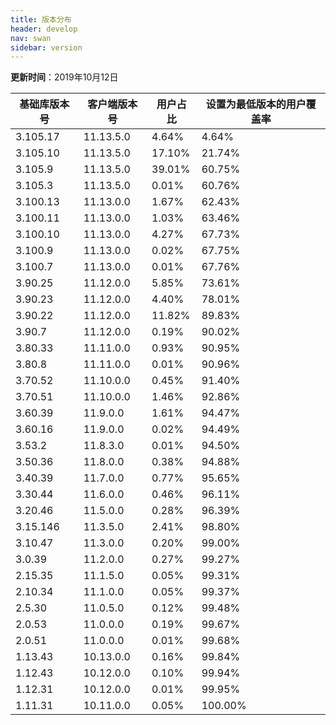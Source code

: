 ```yaml
---
title: 版本分布
header: develop
nav: swan
sidebar: version
---
```

**更新时间**：2019年10月12日

|基础库版本号|客户端版本号|用户占比|设置为最低版本的用户覆盖率|
|---|---|---|---|
|3.105.17|11.13.5.0|4.64%|4.64%|
|3.105.10|11.13.5.0|17.10%|21.74%|
|3.105.9|11.13.5.0|39.01%|60.75%|
|3.105.3|11.13.5.0|0.01%|60.76%|
|3.100.13|11.13.0.0|1.67%|62.43%|
|3.100.11|11.13.0.0|1.03%|63.46%|
|3.100.10|11.13.0.0|4.27%|67.73%|
|3.100.9|11.13.0.0|0.02%|67.75%|
|3.100.7|11.13.0.0|0.01%|67.76%|
|3.90.25|11.12.0.0|5.85%|73.61%|
|3.90.23|11.12.0.0|4.40%|78.01%|
|3.90.22|11.12.0.0|11.82%|89.83%|
|3.90.7|11.12.0.0|0.19%|90.02%|
|3.80.33|11.11.0.0|0.93%|90.95%|
|3.80.8|11.11.0.0|0.01%|90.96%|
|3.70.52|11.10.0.0|0.45%|91.40%|
|3.70.51|11.10.0.0|1.46%|92.86%|
|3.60.39|11.9.0.0|1.61%|94.47%|
|3.60.16|11.9.0.0|0.02%|94.49%|
|3.53.2|11.8.3.0|0.01%|94.50%|
|3.50.36|11.8.0.0|0.38%|94.88%|
|3.40.39|11.7.0.0|0.77%|95.65%|
|3.30.44|11.6.0.0|0.46%|96.11%|
|3.20.46|11.5.0.0|0.28%|96.39%|
|3.15.146|11.3.5.0|2.41%|98.80%|
|3.10.47|11.3.0.0|0.20%|99.00%|
|3.0.39|11.2.0.0|0.27%|99.27%|
|2.15.35|11.1.5.0|0.05%|99.31%|
|2.10.34|11.1.0.0|0.05%|99.37%|
|2.5.30|11.0.5.0|0.12%|99.48%|
|2.0.53|11.0.0.0|0.19%|99.67%|
|2.0.51|11.0.0.0|0.01%|99.68%|
|1.13.43|10.13.0.0|0.16%|99.84%|
|1.12.43|10.12.0.0|0.10%|99.94%|
|1.12.31|10.12.0.0|0.01%|99.95%|
|1.11.31|10.11.0.0|0.05%|100.00%|